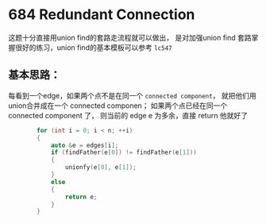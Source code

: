 # 684 Redundant Connection

这题十分直接用union find的套路走流程就可以做出， 是对加强union find 套路掌握很好的练习，union find的基本模板可以参考 ```lc547```

## 基本思路：

每看到一个edge，如果两个点不是在同一个 ```connected component```， 就把他们用union合并成在一个 connected componen； 如果两个点已经在同一个 connected component 了， 则当前的 edge e 为多余，直接 return 他就好了

```cpp
        for (int i = 0; i < n; ++i)
        {
            auto &e = edges[i];
            if (findFather(e[0]) != findFather(e[1]))
            {
                unionfy(e[0], e[1]);
            }
            else
            {
                return e;
            }
        }
```


